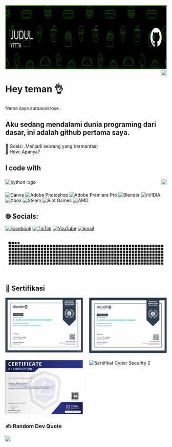 <img height="200" src="githubheader.png">

<br clear="both">

<img align="right" height="300" src="https://media.giphy.com/media/uV4OKp4Dt2Zry/giphy.gif"  />

###

<h1 align="left">Hey teman 👌</h1>

###

<p align="left">Nama saya auraauvarose</p>

###

<h2 align="left">Aku sedang mendalami dunia programing dari dasar, ini adalah github pertama saya.</h2>

###

<p align="left">🎯 Goals: .Menjadi seorang yang bermanfaat<br>🎲 How: Apanya?</p>

###

<h2 align="left">I code with</h2>

###

<img align="right" src="https://profile-counter.glitch.me/auraauvarose/count.svg?"  />

###

<div align="left">
  <!-- 
  <img src="https://cdn.jsdelivr.net/gh/devicons/devicon/icons/javascript/javascript-plain.svg" height="40" alt="javascript logo"  />
  <img width="12" />
  <img src="https://cdn.jsdelivr.net/gh/devicons/devicon/icons/css3/css3-original.svg" height="40" alt="css3 logo"  />
  <img width="12" />
  <img src="https://cdn.jsdelivr.net/gh/devicons/devicon/icons/vscode/vscode-original.svg" height="40" alt="vscode logo"  />
  <img width="12" />
  <img src="https://cdn.jsdelivr.net/gh/devicons/devicon/icons/figma/figma-original.svg" height="40" alt="figma logo"  />
  <img width="12" />
  <img src="https://cdn.jsdelivr.net/gh/devicons/devicon/icons/bootstrap/bootstrap-original.svg" height="40" alt="bootstrap logo"  />
  <img width="12" />
  <img src="https://cdn.jsdelivr.net/gh/devicons/devicon/icons/html5/html5-original.svg" height="40" alt="html5 logo"  />
  <img width="12" />
  <img src="https://cdn.jsdelivr.net/gh/devicons/devicon/icons/git/git-original.svg" height="40" alt="git logo"  /> -->

  <img src="https://cdn.jsdelivr.net/gh/devicons/devicon/icons/python/python-plain.svg" height="40" alt="python logo"  />
  <img width="120" />

</div>

###



![Canva](https://img.shields.io/badge/Canva-%2300C4CC.svg?style=for-the-badge&logo=Canva&logoColor=white) ![Adobe Photoshop](https://img.shields.io/badge/adobe%20photoshop-%2331A8FF.svg?style=for-the-badge&logo=adobe%20photoshop&logoColor=white) ![Adobe Premiere Pro](https://img.shields.io/badge/Adobe%20Premiere%20Pro-9999FF.svg?style=for-the-badge&logo=Adobe%20Premiere%20Pro&logoColor=white) ![Blender](https://img.shields.io/badge/blender-%23F5792A.svg?style=for-the-badge&logo=blender&logoColor=white) ![nVIDIA](https://img.shields.io/badge/nVIDIA-%2376B900.svg?style=for-the-badge&logo=nVIDIA&logoColor=white) ![Xbox](https://img.shields.io/badge/xbox-%23107C10.svg?style=for-the-badge&logo=xbox&logoColor=white) ![Steam](https://img.shields.io/badge/steam-%23000000.svg?style=for-the-badge&logo=steam&logoColor=white) ![Riot Games](https://img.shields.io/badge/riotgames-D32936.svg?style=for-the-badge&logo=riotgames&logoColor=white) ![AMD](https://img.shields.io/badge/AMD-%23000000.svg?style=for-the-badge&logo=amd&logoColor=white)


###

## 🌐 Socials:
[![Facebook](https://img.shields.io/badge/Facebook-%231877F2.svg?logo=Facebook&logoColor=white)](https://facebook.com/hihi) [![TikTok](https://img.shields.io/badge/TikTok-%23000000.svg?logo=TikTok&logoColor=white)](https://tiktok.com/@hihi) [![YouTube](https://img.shields.io/badge/YouTube-%23FF0000.svg?logo=YouTube&logoColor=white)](https://youtube.com/@hih) [![email](https://img.shields.io/badge/Email-D14836?logo=gmail&logoColor=white)](mailto:auraauvaroseendica@gmail.com)

###

<img src="https://raw.githubusercontent.com/auraauvarose/auraauvarose/output/snake.svg" alt="Snake animation" />

###
<h2>📜 Sertifikasi</h2>

<div style="display: grid; grid-template-columns: repeat(2, 1fr); gap: 20px;">

  <div>
    <img src="dikoding_python_dasar.jpeg" alt="Sertifikat Python Dasar" width="100%">
  </div>

  <div>
    <img src="dikoding_finansial.jpeg" alt="Sertifikat Financial Literacy" width="100%">
  </div>

  <div>
    <img src="pemahaman_dasar_security.jpeg" alt="Sertifikat Cyber Security 1" width="100%">
  </div>

  <div>
    <img src="pemahaman_dasar_security2.jpeg" alt="Sertifikat Cyber Security 2" width="100%">
  </div>

</div>


### ✍️ Random Dev Quote
![](https://quotes-github-readme.vercel.app/api?type=horizontal&theme=radical)

###